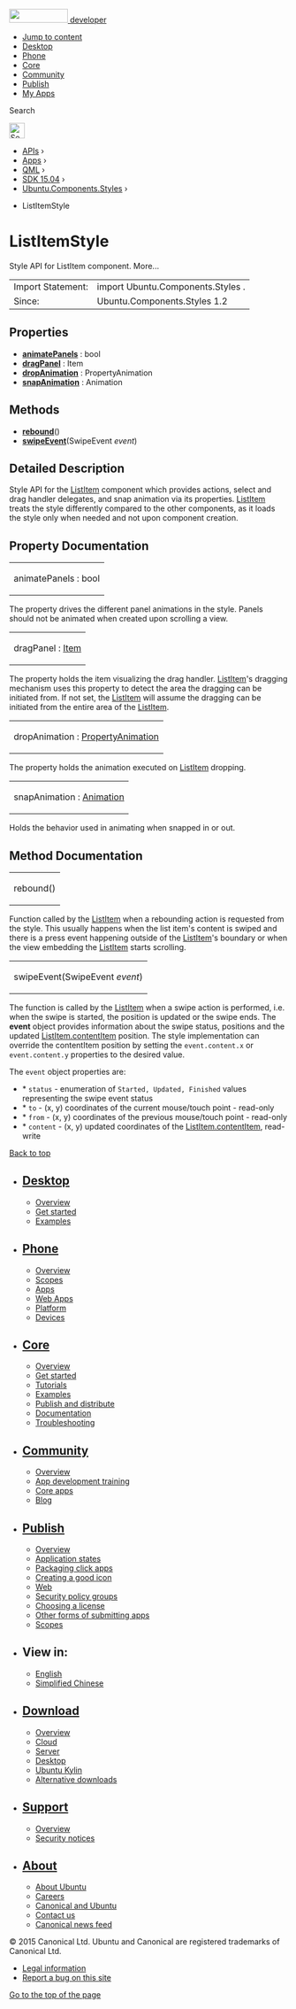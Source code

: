 <a href="https://developer.ubuntu.com/" class="logo-ubuntu"><img src="https://developer.ubuntu.com/assets/sites/ubuntu/latest/u/img/logos/logo-ubuntu-orange.svg" width="106" height="25" /> <span>developer</span></a>

-   [Jump to content](index.html#main-content)
-   [Desktop](https://developer.ubuntu.com/en/desktop/)
-   [Phone](https://developer.ubuntu.com/en/phone/)
-   [Core](https://developer.ubuntu.com/core)
-   [Community](https://developer.ubuntu.com/en/community/)
-   [Publish](https://developer.ubuntu.com/en/publish/)
-   [My Apps](https://myapps.developer.ubuntu.com/)

Search

<img src="https://developer.ubuntu.com/assets/sites/ubuntu/latest/u/img/search-white.svg" alt="Search" height="28" />

-   [APIs](../../../../index.html) ›
-   [Apps](../../../index.html) ›
-   [QML](../../index.html) ›
-   [SDK 15.04](../index.html) ›
-   [Ubuntu.Components.Styles](../Ubuntu.Components.Styles/index.html) ›

<!-- -->

-   ListItemStyle

ListItemStyle
=============

<span class="subtitle"></span>
Style API for ListItem component. More...

|                   |                                   |
|-------------------|-----------------------------------|
| Import Statement: | import Ubuntu.Components.Styles . |
| Since:            | Ubuntu.Components.Styles 1.2      |

<span id="properties"></span>
Properties
----------

-   ****[animatePanels](index.html#animatePanels-prop)**** : bool
-   ****[dragPanel](index.html#dragPanel-prop)**** : Item
-   ****[dropAnimation](index.html#dropAnimation-prop)**** : PropertyAnimation
-   ****[snapAnimation](index.html#snapAnimation-prop)**** : Animation

<span id="methods"></span>
Methods
-------

-   ****[rebound](index.html#rebound-method)****()
-   ****[swipeEvent](index.html#swipeEvent-method)****(SwipeEvent *event*)

<span id="details"></span>
Detailed Description
--------------------

Style API for the [ListItem](../Ubuntu.Components.ListItem/index.html) component which provides actions, select and drag handler delegates, and snap animation via its properties. [ListItem](../Ubuntu.Components.ListItem/index.html) treats the style differently compared to the other components, as it loads the style only when needed and not upon component creation.

Property Documentation
----------------------

<table>
<colgroup>
<col width="100%" />
</colgroup>
<tbody>
<tr class="odd">
<td><p><span id="animatePanels-prop"></span><span class="name">animatePanels</span> : <span class="type">bool</span></p></td>
</tr>
</tbody>
</table>

The property drives the different panel animations in the style. Panels should not be animated when created upon scrolling a view.

<table>
<colgroup>
<col width="100%" />
</colgroup>
<tbody>
<tr class="odd">
<td><p><span id="dragPanel-prop"></span><span class="name">dragPanel</span> : <span class="type"><a href="../../sdk-14.10/QtQuick.Item/index.html">Item</a></span></p></td>
</tr>
</tbody>
</table>

The property holds the item visualizing the drag handler. [ListItem](../Ubuntu.Components.ListItem/index.html)'s dragging mechanism uses this property to detect the area the dragging can be initiated from. If not set, the [ListItem](../Ubuntu.Components.ListItem/index.html) will assume the dragging can be initiated from the entire area of the [ListItem](../Ubuntu.Components.ListItem/index.html).

<table>
<colgroup>
<col width="100%" />
</colgroup>
<tbody>
<tr class="odd">
<td><p><span id="dropAnimation-prop"></span><span class="name">dropAnimation</span> : <span class="type"><a href="../../sdk-14.10/QtQuick.PropertyAnimation/index.html">PropertyAnimation</a></span></p></td>
</tr>
</tbody>
</table>

The property holds the animation executed on [ListItem](../Ubuntu.Components.ListItem/index.html) dropping.

<table>
<colgroup>
<col width="100%" />
</colgroup>
<tbody>
<tr class="odd">
<td><p><span id="snapAnimation-prop"></span><span class="name">snapAnimation</span> : <span class="type"><a href="../../sdk-14.10/QtQuick.Animation/index.html">Animation</a></span></p></td>
</tr>
</tbody>
</table>

Holds the behavior used in animating when snapped in or out.

Method Documentation
--------------------

<table>
<colgroup>
<col width="100%" />
</colgroup>
<tbody>
<tr class="odd">
<td><p><span id="rebound-method"></span><span class="name">rebound</span>()</p></td>
</tr>
</tbody>
</table>

Function called by the [ListItem](../Ubuntu.Components.ListItem/index.html) when a rebounding action is requested from the style. This usually happens when the list item's content is swiped and there is a press event happening outside of the [ListItem](../Ubuntu.Components.ListItem/index.html)'s boundary or when the view embedding the [ListItem](../Ubuntu.Components.ListItem/index.html) starts scrolling.

<table>
<colgroup>
<col width="100%" />
</colgroup>
<tbody>
<tr class="odd">
<td><p><span id="swipeEvent-method"></span><span class="name">swipeEvent</span>(<span class="type">SwipeEvent</span> <em>event</em>)</p></td>
</tr>
</tbody>
</table>

The function is called by the [ListItem](../Ubuntu.Components.ListItem/index.html) when a swipe action is performed, i.e. when the swipe is started, the position is updated or the swipe ends. The **event** object provides information about the swipe status, positions and the updated [ListItem.contentItem](../Ubuntu.Components.ListItem/index.html#contentItem-prop) position. The style implementation can override the contentItem position by setting the `event.content.x` or `event.content.y` properties to the desired value.

The `event` object properties are:

-   \* `status` - enumeration of `Started, Updated, Finished` values representing the swipe event status
-   \* `to` - (x, y) coordinates of the current mouse/touch point - read-only
-   \* `from` - (x, y) coordinates of the previous mouse/touch point - read-only
-   \* `content` - (x, y) updated coordinates of the [ListItem.contentItem](../Ubuntu.Components.ListItem/index.html#contentItem-prop), read-write

[Back to top](index.html#)

-   [Desktop](https://developer.ubuntu.com/en/desktop/)
    ---------------------------------------------------

    -   [Overview](https://developer.ubuntu.com/en/desktop/)
    -   [Get started](http://snapcraft.io/?utm_source=developer.ubuntu.com&utm_medium=devportal&utm_term=snaps%20snapcraft%20desktop&utm_content=menu&utm_campaign=duc_snappers)
    -   [Examples](https://github.com/ubuntu/snappy-playpen)

-   [Phone](https://developer.ubuntu.com/en/phone/)
    -----------------------------------------------

    -   [Overview](https://developer.ubuntu.com/en/phone/)
    -   [Scopes](https://developer.ubuntu.com/en/phone/scopes/)
    -   [Apps](https://developer.ubuntu.com/en/phone/apps/)
    -   [Web Apps](https://developer.ubuntu.com/en/phone/web/)
    -   [Platform](https://developer.ubuntu.com/en/phone/platform/)
    -   [Devices](https://developer.ubuntu.com/en/phone/devices/)

-   [Core](https://developer.ubuntu.com/core)
    -----------------------------------------

    -   [Overview](https://developer.ubuntu.com/core)
    -   [Get started](https://developer.ubuntu.com/core/get-started)
    -   [Tutorials](https://developer.ubuntu.com/core/tutorials)
    -   [Examples](https://developer.ubuntu.com/core/examples)
    -   [Publish and distribute](https://developer.ubuntu.com/core/publish-and-distribute)
    -   [Documentation](https://developer.ubuntu.com/core/documentation)
    -   [Troubleshooting](https://developer.ubuntu.com/core/troubleshooting)

-   [Community](https://developer.ubuntu.com/en/community/)
    -------------------------------------------------------

    -   [Overview](https://developer.ubuntu.com/en/community/)
    -   [App development training](https://developer.ubuntu.com/en/community/training/)
    -   [Core apps](https://developer.ubuntu.com/en/community/core-apps/)
    -   [Blog](https://developer.ubuntu.com/en/community/blog/)

-   [Publish](https://developer.ubuntu.com/en/publish/)
    ---------------------------------------------------

    -   [Overview](https://developer.ubuntu.com/en/publish/)
    -   [Application states](https://developer.ubuntu.com/en/publish/application-states/)
    -   [Packaging click apps](https://developer.ubuntu.com/en/publish/packaging-click-apps/)
    -   [Creating a good icon](https://developer.ubuntu.com/en/publish/creating-a-good-icon/)
    -   [Web](https://developer.ubuntu.com/en/publish/web/)
    -   [Security policy groups](https://developer.ubuntu.com/en/publish/security-policy-groups/)
    -   [Choosing a license](https://developer.ubuntu.com/en/publish/choosing-a-license/)
    -   [Other forms of submitting apps](https://developer.ubuntu.com/en/publish/other-forms-of-submitting-apps/)
    -   [Scopes](https://developer.ubuntu.com/en/publish/scopes/)

-   View in:
    --------

    -   [English](index.html "Change to language: English")
    -   [Simplified Chinese](index.html "Change to language: Simplified Chinese")

-   [Download](http://ubuntu.com/download/)
    ---------------------------------------

    -   [Overview](http://ubuntu.com/download)
    -   [Cloud](http://ubuntu.com/download/cloud)
    -   [Server](http://ubuntu.com/download/server)
    -   [Desktop](http://ubuntu.com/download/desktop)
    -   [Ubuntu Kylin](http://ubuntu.com/download/ubuntu-kylin)
    -   [Alternative downloads](http://ubuntu.com/download/alternative-downloads)

-   [Support](http://ubuntu.com/support/)
    -------------------------------------

    -   [Overview](http://ubuntu.com/support)
    -   [Security notices](http://www.ubuntu.com/usn/)

-   [About](http://ubuntu.com/about/)
    ---------------------------------

    -   [About Ubuntu](http://ubuntu.com/about/about-ubuntu)
    -   [Careers](http://www.canonical.com/careers)
    -   [Canonical and Ubuntu](http://ubuntu.com/about/canonical-and-ubuntu)
    -   [Contact us](http://ubuntu.com/about/contact-us)
    -   [Canonical news feed](http://insights.ubuntu.com/feed/)

© 2015 Canonical Ltd. Ubuntu and Canonical are registered trademarks of Canonical Ltd.

-   [Legal information](http://www.ubuntu.com/legal)
-   [Report a bug on this site](https://bugs.launchpad.net/developer-ubuntu-com/)

<span class="accessibility-aid">[Go to the top of the page](index.html#)</span>
